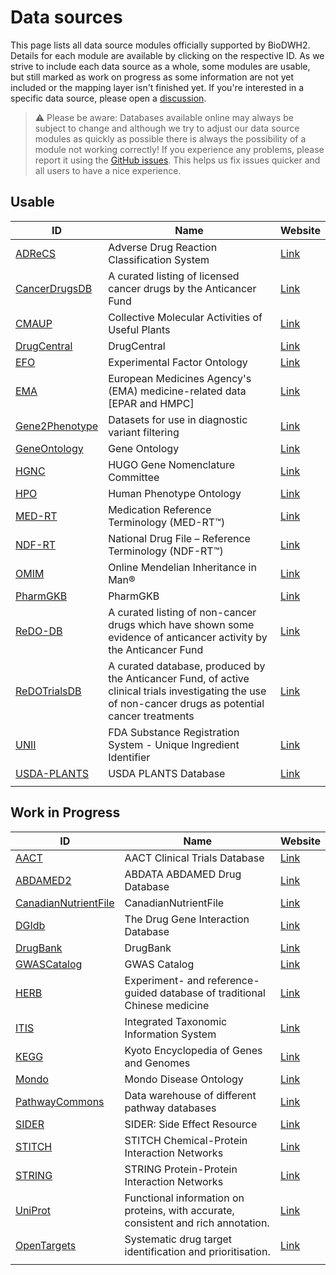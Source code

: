 # Data sources

This page lists all data source modules officially supported by BioDWH2. Details for each module are available by clicking on the respective ID. As we strive to include each data source as a whole, some modules are usable, but still marked as work on progress as some information are not yet included or the mapping layer isn't finished yet. If you're interested in a specific data source, please open a [discussion](https://github.com/BioDWH2/BioDWH2/discussions/categories/data-source-requests).

> ⚠️ Please be aware: Databases available online may always be subject to change and although we try to adjust our data source modules as quickly as possible there is always the possibility of a module not working correctly! If you experience any problems, please report it using the [GitHub issues](https://github.com/BioDWH2/BioDWH2/issues). This helps us fix issues quicker and all users to have a nice experience.

## Usable

| ID                                                 | Name                                                                                                                                                    | Website                                                               |
|----------------------------------------------------|---------------------------------------------------------------------------------------------------------------------------------------------------------|-----------------------------------------------------------------------|
| [ADReCS](sources/ADReCS/README.md)                 | Adverse Drug Reaction Classification System                                                                                                             | [Link](https://bioinf.xmu.edu.cn/ADReCS/)                             |
| [CancerDrugsDB](sources/CancerDrugsDB/README.md)   | A curated listing of licensed cancer drugs by the Anticancer Fund                                                                                       | [Link](https://www.anticancerfund.org/en/cancerdrugs-db)              |
| [CMAUP](sources/CMAUP/README.md)                   | Collective Molecular Activities of Useful Plants                                                                                                        | [Link](http://bidd.group/CMAUP/)                                      |
| [DrugCentral](sources/DrugCentral/README.md)       | DrugCentral                                                                                                                                             | [Link](http://drugcentral.org)                                        |
| [EFO](sources/EFO/README.md)                       | Experimental Factor Ontology                                                                                                                            | [Link](https://www.ebi.ac.uk/efo/)                                    |
| [EMA](sources/EMA/README.md)                       | European Medicines Agency's (EMA) medicine-related data [EPAR and HMPC]                                                                                 | [Link](https://www.ema.europa.eu/en/medicines/download-medicine-data) |
| [Gene2Phenotype](sources/Gene2Phenotype/README.md) | Datasets for use in diagnostic variant filtering                                                                                                        | [Link](https://www.ebi.ac.uk/gene2phenotype)                          |
| [GeneOntology](sources/GeneOntology/README.md)     | Gene Ontology                                                                                                                                           | [Link](http://geneontology.org)                                       |
| [HGNC](sources/HGNC/README.md)                     | HUGO Gene Nomenclature Committee                                                                                                                        | [Link](https://www.genenames.org)                                     |
| [HPO](sources/HPO/README.md)                       | Human Phenotype Ontology                                                                                                                                | [Link](https://hpo.jax.org)                                           |
| [MED-RT](sources/MED-RT/README.md)                 | Medication Reference Terminology (MED-RT™)                                                                                                              | [Link](https://evs.nci.nih.gov/ftp1/MED-RT/)                          |
| [NDF-RT](sources/NDF-RT/README.md)                 | National Drug File – Reference Terminology (NDF-RT™)                                                                                                    | [Link](https://evs.nci.nih.gov/ftp1/NDF-RT/)                          |
| [OMIM](sources/OMIM/README.md)                     | Online Mendelian Inheritance in Man®                                                                                                                    | [Link](https://www.omim.org)                                          |
| [PharmGKB](sources/PharmGKB/README.md)             | PharmGKB                                                                                                                                                | [Link](https://www.pharmgkb.org)                                      |
| [ReDO-DB](sources/ReDO-DB/README.md)               | A curated listing of non-cancer drugs which have shown some evidence of anticancer activity by the Anticancer Fund                                      | [Link](https://www.anticancerfund.org/en/redo-db)                     |
| [ReDOTrialsDB](sources/ReDOTrialsDB/README.md)     | A curated database, produced by the Anticancer Fund, of active clinical trials investigating the use of non-cancer drugs as potential cancer treatments | [Link](https://www.anticancerfund.org/en/redo-trials-db)              |
| [UNII](sources/UNII/README.md)                     | FDA Substance Registration System - Unique Ingredient Identifier                                                                                        | [Link](https://fdasis.nlm.nih.gov/srs/)                               |
| [USDA-PLANTS](sources/USDA-PLANTS/README.md)       | USDA PLANTS Database                                                                                                                                    | [Link](https://plants.sc.egov.usda.gov)                               |
|                                                    |                                                                                                                                                         |                                                                       |

## Work in Progress

| ID                                                             | Name                                                                               | Website                                                                                                  |
|----------------------------------------------------------------|------------------------------------------------------------------------------------|----------------------------------------------------------------------------------------------------------|
| [AACT](sources/AACT/README.md)                                 | AACT Clinical Trials Database                                                      | [Link](https://aact.ctti-clinicaltrials.org)                                                             |
| [ABDAMED2](sources/ABDAMED2/README.md)                         | ABDATA ABDAMED Drug Database                                                       | [Link](https://abdata.de/datenangebot/abdamed/)                                                          |
| [CanadianNutrientFile](sources/CanadianNutrientFile/README.md) | CanadianNutrientFile                                                               | [Link](https://www.canada.ca/en/health-canada/services/food-nutrition/healthy-eating/nutrient-data.html) |
| [DGIdb](sources/DGIdb/README.md)                               | The Drug Gene Interaction Database                                                 | [Link](http://dgidb.org)                                                                                 |
| [DrugBank](sources/DrugBank/README.md)                         | DrugBank                                                                           | [Link](http://drugbank.ca)                                                                               |
| [GWASCatalog](sources/GWASCatalog/README.md)                   | GWAS Catalog                                                                       | [Link](https://www.ebi.ac.uk/gwas/home)                                                                  |
| [HERB](sources/HERB/README.md)                                 | Experiment- and reference-guided database of traditional Chinese medicine          | [Link](http://herb.ac.cn)                                                                                |
| [ITIS](sources/ITIS/README.md)                                 | Integrated Taxonomic Information System                                            | [Link](https://www.itis.gov)                                                                             |
| [KEGG](sources/KEGG/README.md)                                 | Kyoto Encyclopedia of Genes and Genomes                                            | [Link](https://www.kegg.jp)                                                                              |
| [Mondo](sources/Mondo/README.md)                               | Mondo Disease Ontology                                                             | [Link](https://mondo.monarchinitiative.org)                                                              |
| [PathwayCommons](sources/PathwayCommons/README.md)             | Data warehouse of different pathway databases                                      | [Link](http://www.pathwaycommons.org)                                                                    |
| [SIDER](sources/SIDER/README.md)                               | SIDER: Side Effect Resource                                                        | [Link](http://sideeffects.embl.de)                                                                       |
| [STITCH](sources/STITCH/README.md)                             | STITCH Chemical-Protein Interaction Networks                                       | [Link](http://stitch.embl.de)                                                                            |
| [STRING](sources/STRING/README.md)                             | STRING Protein-Protein Interaction Networks                                        | [Link](https://string-db.org)                                                                            |
| [UniProt](sources/UniProt/README.md)                           | Functional information on proteins, with accurate, consistent and rich annotation. | [Link](https://www.uniprot.org)                                                                          |
| [OpenTargets](sources/OpenTargets/README.md)                   | Systematic drug target identification and prioritisation.                          | [Link](https://www.opentargets.org)                                                                      |
|                                                                |                                                                                    |                                                                                                          |
